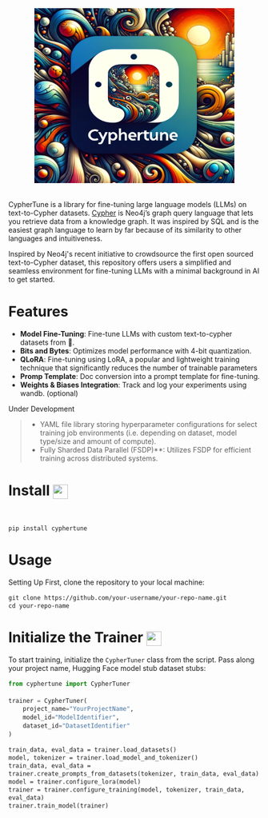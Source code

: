 <div align="center">
    <img width="400" height="350" src="/img/cyphertune-logo.webp">
</div>
<br>

CypherTune is a library for fine-tuning large language models (LLMs) on text-to-Cypher datasets. [Cypher](https://neo4j.com/developer/cypher/) is Neo4j’s graph query language that lets you retrieve data from a knowledge graph. It was inspired by SQL and is the easiest graph language to learn by far because of its similarity to other languages and intuitiveness.

Inspired by Neo4j's recent initiative to crowdsource the first open sourced text-to-Cypher dataset, this repository offers users a simplified and seamless environment for fine-tuning LLMs with a minimal background in AI to get started.

# Features

- **Model Fine-Tuning**: Fine-tune LLMs with custom text-to-cypher datasets from 🤗.
- **Bits and Bytes**: Optimizes model performance with 4-bit quantization.
- **QLoRA**: Fine-tuning using LoRA, a popular and lightweight training technique that significantly reduces the number of trainable parameters
- **Promp Template**: Doc conversion into a prompt template for fine-tuning.
- **Weights & Biases Integration**: Track and log your experiments using wandb. (optional)

Under Development

> - YAML file library storing hyperparameter configurations for select training job environments (i.e. depending on dataset, model type/size and amount of compute).
> - Fully Sharded Data Parallel (FSDP)**: Utilizes FSDP for efficient training across distributed systems.

# Install <img align="center" width="30" height="29" src="https://media.giphy.com/media/sULKEgDMX8LcI/giphy.gif">
<br>

```
pip install cyphertune
```

# Usage

Setting Up
First, clone the repository to your local machine:

```
git clone https://github.com/your-username/your-repo-name.git
cd your-repo-name
```

# Initialize the Trainer <img align="center" width="30" height="29" src="https://media.giphy.com/media/QLcCBdBemDIqpbK6jA/giphy.gif">

To start training, initialize the `CypherTuner` class from the script. Pass along your project name, Hugging Face model stub dataset stubs:

```py
from cyphertune import CypherTuner

trainer = CypherTuner(
    project_name="YourProjectName",
    model_id="ModelIdentifier",
    dataset_id="DatasetIdentifier"
)
```



```
train_data, eval_data = trainer.load_datasets()
model, tokenizer = trainer.load_model_and_tokenizer()
train_data, eval_data = trainer.create_prompts_from_datasets(tokenizer, train_data, eval_data)
model = trainer.configure_lora(model)
trainer = trainer.configure_training(model, tokenizer, train_data, eval_data)
trainer.train_model(trainer)
```

